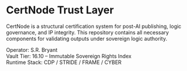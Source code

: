 # CertNode Trust Layer

CertNode is a structural certification system for post-AI publishing, logic governance, and IP integrity.
This repository contains all necessary components for validating outputs under sovereign logic authority.

Operator: S.R. Bryant  
Vault Tier: 16.10 – Immutable Sovereign Rights Index  
Runtime Stack: CDP / STRIDE / FRAME / CYBER
